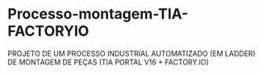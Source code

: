 # Processo-montagem-TIA-FACTORYIO
PROJETO DE UM PROCESSO INDUSTRIAL AUTOMATIZADO (EM LADDER) DE MONTAGEM DE PEÇAS (TIA PORTAL V16 + FACTORY.IO)
